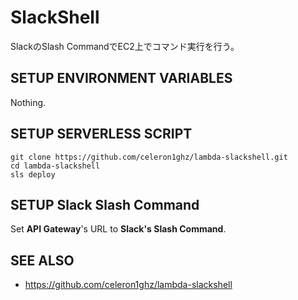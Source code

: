 # SlackShell
SlackのSlash CommandでEC2上でコマンド実行を行う。


## SETUP ENVIRONMENT VARIABLES
Nothing.


## SETUP SERVERLESS SCRIPT
```
git clone https://github.com/celeron1ghz/lambda-slackshell.git
cd lambda-slackshell
sls deploy
```


## SETUP Slack Slash Command
Set **API Gateway**'s URL to **Slack's Slash Command**.


## SEE ALSO
 * https://github.com/celeron1ghz/lambda-slackshell
